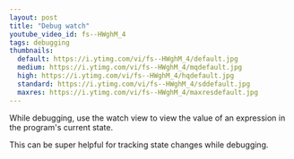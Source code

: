 ```yaml
---
layout: post
title: "Debug watch"
youtube_video_id: fs--HWghM_4
tags: debugging
thumbnails:
  default: https://i.ytimg.com/vi/fs--HWghM_4/default.jpg
  medium: https://i.ytimg.com/vi/fs--HWghM_4/mqdefault.jpg
  high: https://i.ytimg.com/vi/fs--HWghM_4/hqdefault.jpg
  standard: https://i.ytimg.com/vi/fs--HWghM_4/sddefault.jpg
  maxres: https://i.ytimg.com/vi/fs--HWghM_4/maxresdefault.jpg
---
```


While debugging, use the watch view to view the value of an expression in the program's current state.

This can be super helpful for tracking state changes while debugging.
